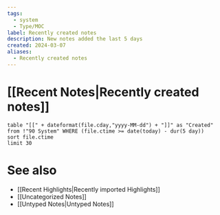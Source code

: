 ```yaml
---
tags:
  - system
  - Type/MOC
label: Recently created notes
description: New notes added the last 5 days
created: 2024-03-07
aliases:
  - Recently created notes
---
```

# [[Recent Notes|Recently created notes]]

```dataview
table "[[" + dateformat(file.cday,"yyyy-MM-dd") + "]]" as "Created" from !"90 System" WHERE (file.ctime >= date(today) - dur(5 day))
sort file.ctime
limit 30
```

# See also
- [[Recent Highlights|Recently imported Highlights]]
- [[Uncategorized Notes]]
- [[Untyped Notes|Untyped Notes]]